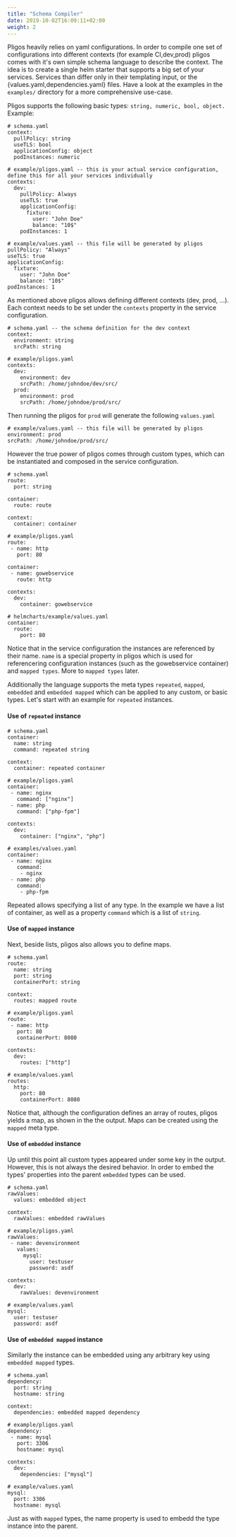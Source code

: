 ```yaml
---
title: "Schema Compiler"
date: 2019-10-02T16:09:11+02:00
weight: 2
---
```


Pligos heavily relies on yaml configurations. In order to compile one set of configurations into different contexts (for example CI,dev,prod) pligos comes with it's own simple schema language to describe the context. The idea is to create a single helm starter that supports a big set of your services. Services than differ only in their templating input, or the {values.yaml,dependencies.yaml} files. Have a look at the examples in the `examples/` directory for a more comprehensive use-case.

Pligos supports the following basic types: `string, numeric, bool, object.` Example:

```
# schema.yaml
context:
  pullPolicy: string
  useTLS: bool
  applicationConfig: object
  podInstances: numeric
```

```
# example/pligos.yaml -- this is your actual service configuration, define this for all your services individually
contexts:
  dev:
    pullPolicy: Always
    useTLS: true
    applicationConfig:
      fixture:
        user: "John Doe"
        balance: "10$"
    podInstances: 1
```

```
# example/values.yaml -- this file will be generated by pligos
pullPolicy: "Always"
useTLS: true
applicationConfig:
  fixture:
    user: "John Doe"
    balance: "10$"
podInstances: 1
```

As mentioned above pligos allows defining different contexts (dev, prod, ...). Each context needs to be set under the `contexts` property in the service configuration.

```
# schema.yaml -- the schema definition for the dev context
context:
  environment: string
  srcPath: string
```

```
# example/pligos.yaml
contexts:
  dev:
    environment: dev
    srcPath: /home/johndoe/dev/src/
  prod:
    environment: prod
    srcPath: /home/johndoe/prod/src/
```

Then running the pligos for `prod` will generate the following `values.yaml`

```
# example/values.yaml -- this file will be generated by pligos
environment: prod
srcPath: /home/johndoe/prod/src/
```


However the true power of pligos comes through custom types, which can be instantiated and composed in the service configuration.

```
# schema.yaml
route:
  port: string

container:
  route: route

context:
  container: container
```

```
# example/pligos.yaml
route:
 - name: http
   port: 80

container:
 - name: gowebservice
   route: http

contexts:
  dev:
    container: gowebservice

```

```
# helmcharts/example/values.yaml
container:
  route:
    port: 80
```

Notice that in the service configuration the instances are referenced by their name. `name` is a special property in pligos which is used for referencering configuration instances (such as the gowebservice container) and `mapped types`. More to `mapped types` later.

Additionally the language supports the meta types `repeated`, `mapped`, `embedded` and `embedded mapped` which can be applied to any custom, or basic types. Let's start with an example for `repeated` instances.

#### Use of `repeated` instance

```
# schema.yaml
container:
  name: string
  command: repeated string

context:
  container: repeated container
```

```
# example/pligos.yaml
container:
 - name: nginx
   command: ["nginx"]
 - name: php
   command: ["php-fpm"]

contexts:
  dev:
    container: ["nginx", "php"]
```

```
# examples/values.yaml
container:
 - name: nginx
   command:
    - nginx
 - name: php
   command:
    - php-fpm
```

Repeated allows specifying a list of any type. In the example we have a list of container, as well as a property `command` which is a list of `string`. 

#### Use of `mapped` instance

Next, beside lists, pligos also allows you to define maps.

```
# schema.yaml
route:
  name: string
  port: string
  containerPort: string

context:
  routes: mapped route
```

```
# example/pligos.yaml
route:
 - name: http
   port: 80
   containerPort: 8080

contexts:
  dev:
    routes: ["http"]
```

```
# example/values.yaml
routes:
  http:
    port: 80
    containerPort: 8080
```

Notice that, although the configuration defines an array of routes, pligos yields a map, as shown in the the output. Maps can be created using the `mapped` meta type.

#### Use of `embedded` instance

Up until this point all custom types appeared under some key in the output. However, this is not always the desired behavior. In order to embed the types' properties into the parent `embedded` types can be used.

```
# schema.yaml
rawValues:
  values: embedded object

context:
  rawValues: embedded rawValues
```

```
# example/pligos.yaml
rawValues:
 - name: devenvironment
   values:
     mysql:
       user: testuser
       password: asdf

contexts:
  dev:
    rawValues: devenvironment
```

```
# example/values.yaml
mysql:
  user: testuser
  password: asdf
```

#### Use of `embedded mapped` instance

Similarly the instance can be embedded using any arbitrary key using `embedded mapped` types.

```
# schema.yaml
dependency:
  port: string
  hostname: string

context:
  dependencies: embedded mapped dependency
```

```
# example/pligos.yaml
dependency:
 - name: mysql
   port: 3306
   hostname: mysql

contexts:
  dev:
    dependencies: ["mysql"]
```

```
# example/values.yaml
mysql:
  port: 3306
  hostname: mysql
```
Just as with `mapped` types, the name property is used to embedd the type instance into the parent.